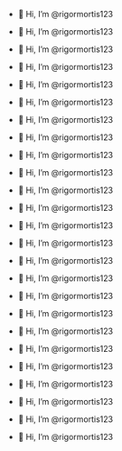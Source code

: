 - 👋 Hi, I’m @rigormortis123

- 👋 Hi, I’m @rigormortis123

- 👋 Hi, I’m @rigormortis123

- 👋 Hi, I’m @rigormortis123

- 👋 Hi, I’m @rigormortis123

- 👋 Hi, I’m @rigormortis123

- 👋 Hi, I’m @rigormortis123

- 👋 Hi, I’m @rigormortis123

- 👋 Hi, I’m @rigormortis123

- 👋 Hi, I’m @rigormortis123

- 👋 Hi, I’m @rigormortis123

- 👋 Hi, I’m @rigormortis123

- 👋 Hi, I’m @rigormortis123

- 👋 Hi, I’m @rigormortis123

- 👋 Hi, I’m @rigormortis123

- 👋 Hi, I’m @rigormortis123

- 👋 Hi, I’m @rigormortis123

- 👋 Hi, I’m @rigormortis123

- 👋 Hi, I’m @rigormortis123

- 👋 Hi, I’m @rigormortis123

- 👋 Hi, I’m @rigormortis123

- 👋 Hi, I’m @rigormortis123

- 👋 Hi, I’m @rigormortis123

- 👋 Hi, I’m @rigormortis123

- 👋 Hi, I’m @rigormortis123


<!---
rigormortis123/rigormortis123 is a ✨ special ✨ repository because its `README.md` (this file) appears on your GitHub profile.
You can click the Preview link to take a look at your changes.
--->
